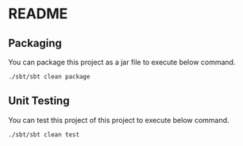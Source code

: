 # README

## Packaging

You can package this project as a jar file to execute below command.

```
./sbt/sbt clean package
```

## Unit Testing

You can test this project of this project to execute below command.

```
./sbt/sbt clean test
```
